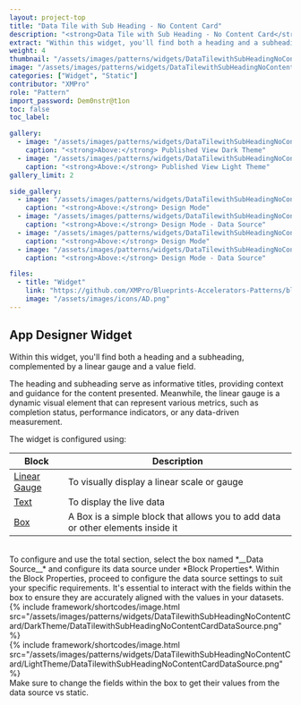 ```yaml
---
layout: project-top
title: "Data Tile with Sub Heading - No Content Card"
description: "<strong>Data Tile with Sub Heading - No Content Card</strong>"
extract: "Within this widget, you'll find both a heading and a subheading, complemented by a linear gauge and a value field."
weight: 4
thumbnail: "/assets/images/patterns/widgets/DataTilewithSubHeadingNoContentCard/DarkTheme/DataTilewithSubHeadingNoContentCardPublishedMode.png"
image: "/assets/images/patterns/widgets/DataTilewithSubHeadingNoContentCard/DarkTheme/DataTilewithSubHeadingNoContentCardPublishedMode.png"
categories: ["Widget", "Static"]
contributor: "XMPro"
role: "Pattern"
import_password: Dem0nstr@t1on
toc: false
toc_label: 

gallery:
  - image: "/assets/images/patterns/widgets/DataTilewithSubHeadingNoContentCard/DarkTheme/DataTilewithSubHeadingNoContentCardPublishedMode.png"
    caption: "<strong>Above:</strong> Published View Dark Theme"
  - image: "/assets/images/patterns/widgets/DataTilewithSubHeadingNoContentCard/LightTheme/DataTilewithSubHeadingNoContentCardPublishedMode.png"
    caption: "<strong>Above:</strong> Published View Light Theme"
gallery_limit: 2

side_gallery:
  - image: "/assets/images/patterns/widgets/DataTilewithSubHeadingNoContentCard/DarkTheme/DataTilewithSubHeadingNoContentCardDesignMode.png"
    caption: "<strong>Above:</strong> Design Mode"
  - image: "/assets/images/patterns/widgets/DataTilewithSubHeadingNoContentCard/DarkTheme/DataTilewithSubHeadingNoContentCardDataSource.png"
    caption: "<strong>Above:</strong> Design Mode - Data Source"
  - image: "/assets/images/patterns/widgets/DataTilewithSubHeadingNoContentCard/LightTheme/DataTilewithSubHeadingNoContentCardDesignMode.png"
    caption: "<strong>Above:</strong> Design Mode"
  - image: "/assets/images/patterns/widgets/DataTilewithSubHeadingNoContentCard/LightTheme/DataTilewithSubHeadingNoContentCardDataSource.png"
    caption: "<strong>Above:</strong> Design Mode - Data Source"

files:
  - title: "Widget"
    link: "https://github.com/XMPro/Blueprints-Accelerators-Patterns/blob/master/patterns/widgets/Data%20Tile%20with%20Sub%20Heading%20(No%20Content%20Card).xwid"
    image: "/assets/images/icons/AD.png"
---
```


## App Designer Widget
Within this widget, you'll find both a heading and a subheading, complemented by a linear gauge and a value field. 

The heading and subheading serve as informative titles, providing context and guidance for the content presented. Meanwhile, the linear gauge is a dynamic visual element that can represent various metrics, such as completion status, performance indicators, or any data-driven measurement.

The widget is configured using: 

| Block                                  | Description                                                  |
| -------------------------------------- | ------------------------------------------------------------ |
| [Linear Gauge](https://documentation.xmpro.com/blocks-toolbox/visualizations/linear-gauge) | To visually display a linear scale or gauge |
| [Text](https://documentation.xmpro.com/blocks-toolbox/basic/text) | To display the live data |
| [Box](https://documentation.xmpro.com/blocks-toolbox/layout/box-and-data-repeater-box) | A Box is a simple block that allows you to add data or other elements inside it |

<br />
To configure and use the total section, select the box named *__Data Source__* and configure its data source under *Block Properties*. Within the Block Properties, proceed to configure the data source settings to suit your specific requirements. It's essential to interact with the fields within the box to ensure they are accurately aligned with the values in your datasets. 
<div class="inline_image">{% include framework/shortcodes/image.html src="/assets/images/patterns/widgets/DataTilewithSubHeadingNoContentCard/DarkTheme/DataTilewithSubHeadingNoContentCardDataSource.png" %}</div>
<div class="inline_image">{% include framework/shortcodes/image.html src="/assets/images/patterns/widgets/DataTilewithSubHeadingNoContentCard/LightTheme/DataTilewithSubHeadingNoContentCardDataSource.png" %}</div>
Make sure to change the fields within the box to get their values from the data source vs static.